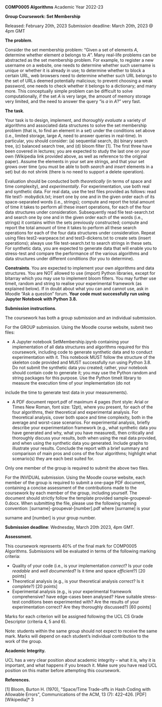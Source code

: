 ﻿**COMP0005 Algorithms** Academic Year 2022-23

**Group Coursework: Set Membership**

Released: February 20th, 2023                    Submission deadline: March 20th, 2023 @ 4pm GMT

**The problem**.

Consider the set membership problem: “Given a set of elements *A*, determine whether element  *a*  belongs  to  *A*”.  Many  real-life  problems  can  be  abstracted  as  the  set membership problem. For example, to register a new username on a website, one needs to determine whether such username is unique or whether it is already in use; to determine whether to block a certain URL, web browsers need to determine whether such  URL  belongs  to  the  set  of  URLs  deemed  potentially  malicious;  to  prevent choosing a weak password, one needs to check whether it belongs to a dictionary; and  many  more.  This  conceptually  simple  problem  can  be  difficult  to  solve computationally, if the set *A* is very large, the amount of memory storage very limited, and the need to answer the query “is *a* in *A*?” very fast.

**The task**.

Your task is to design, implement, and *thoroughly evaluate* a variety of algorithms and associated data structures to solve the set membership problem (that is, to find an element in a set) under the conditions set above (i.e., limited storage, large *A*, need to answer queries in real-time). In particular, you should consider: (a) sequential search, (b) binary search tree, (c) balanced search tree, and (d) bloom filter [1]. The first three have been covered in lectures; you are expected to study the last one on your own (Wikipedia link provided above, as well as reference to the original paper). Assume the elements in your set are strings, and that your set grows over time (you must be able to both *search* and *insert* elements in a set) but do not shrink (there is no need to support a delete operation).

Evaluation  should  be  conducted  both  *theoretically*  (in  terms  of  space  and  time complexity), and *experimentally*. For experimentation, use both real and synthetic data.  For  real  data,  use  the  test  files  provided  as  follows:  read  file test1- mobydick.txt; insert one by one and in the given order each of its space-separated words (i.e., strings); compute and report the total amount of time it takes to perform all these insert operations, for each of the four data structures under consideration. Subsequently read file test-search.txt and search one by one and in the given order each of the words (i.e., strings) it contains within the sets previously constructed; compute and report the total amount of time it takes to perform all these search operations for each of the four data structures under consideration. Repeat using files test2-warpeace.txt  and  test3-dickens.txt  to  create  sets  (insert operations); always use file test-search.txt to search strings in these sets. For synthetic data, you are expected to generate data that will enable you to stress-test and compare the performance of the various algorithms and data structures under different conditions (for you to determine).

**Constraints**. You are expected to implement your own algorithms and data structures. You are NOT allowed to use (import) Python libraries, except for bitarray which you may use to implement bloom filters. You may further use timeit, random and string to realise your experimental framework (as explained below). If in doubt about what you can and cannot use, ask in Moodle “Ask a question” forum. **Your code must successfully run using Jupyter Notebook with Python 3.8.**

**Submission instructions**.

The coursework has both a group submission and an individual submission.

For the GROUP submission. Using the Moodle course website, submit two files:

- A Jupyter notebook SetMembership.ipynb containing your implementation of all data structures and algorithms required for this coursework, including code to generate synthetic data and to conduct experimentation with it. This notebook MUST follow the structure of the skeleton code provided and MUST successfully  run  using  Python  3.8.  Do  not  submit  the  synthetic  data  you created; rather, your notebook should contain code to generate it; you may use the Python random and string packages for this purpose. Use the Python timeit library to measure the execution time of your implementation (do not

include the time to generate test data in your measurements).

- A PDF document report.pdf of maximum 4 pages (font style: Arial or Times New  Roman,  font  size:  12pt),  where  you  present,  for  each  of  the  four algorithms, their theoretical and experimental analysis. For theoretical analysis, cover both space and time complexity, both in the average and worst-case scenarios. For experimental analysis, briefly describe your experimentation framework (e.g., what synthetic data you have generated and why, what you have measured), then critically and thoroughly discuss your results, both when using the real data provided, and when using the synthetic data you generated. Include  graphs  to  illustrate  your  results.  Conclude  the  report  with  a  brief summary  and  comparison  of  main  pros  and  cons  of  the  four  algorithms; highlight what scenario(s) they are each best suited for.

Only one member of the group is required to submit the above two files.

For the INVIDUAL submission. Using the Moodle course website, each member of the group  is  required  to  submit  a  one-page  PDF  document,  containing  a  concise assessment of the contributions made to the coursework by each member of the group, including yourself. The document should strictly follow the template provided sample-groupeval-0.docx. When submitting the file, please use the following naming convention: [surname]-groupeval-[number].pdf where [surname] is your

surname and [number] is your group number.

**Submission deadline**: Wednesday, March 20th 2023, 4pm GMT.

**Assessment.**

This  coursework  represents  40%  of  the  final  mark  for  COMP0005  Algorithms. Submissions will be evaluated in terms of the following marking criteria:

- Quality of your code (i.e., is your implementation *correct*? Is your code *readable* and *well documented*? Is it time and space *efficient*?) [20 points]
- Theoretical analysis (e.g., is your theoretical analysis *correct*? Is it *complete*?) [20 points]
- Experimental analysis (e.g., is your experimental framework comprehensive? have edge-cases been analysed? Have suitable stress-test conditions been experimented with? Are the results of your experimentation correct? Are they thoroughly discussed?) [60 points]

Marks for each criterion will be assigned following the UCL CS Grade Descriptor (criteria 4, 5 and 6).

Note: students within the same group should not expect to receive the same mark. Marks will depend on each student’s individual contribution to the work of the group.

**Academic Integrity.**

UCL has a very clear position about academic integrity – what it is, why it is important, and what happens if you breach it. Make sure you have read UCL position on this matter before attempting this coursework.

**References.**

[1] Bloom, Burton H. (1970), "Space/Time Trade-offs in Hash Coding with Allowable Errors", Communications of the ACM, 13 (7): 422–426. [PDF][Wikipedia]*
3
